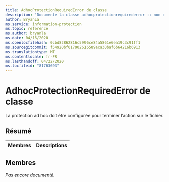 ```yaml
---
title: AdhocProtectionRequiredError de classe
description: 'Documente la classe adhocprotectionrequirederror :: non définie du kit de développement logiciel (SDK) Microsoft Information Protection (MIP).'
author: BryanLa
ms.service: information-protection
ms.topic: reference
ms.author: bryanla
ms.date: 04/16/2020
ms.openlocfilehash: 0cbd82862816c5996ce84a5861e6ea19c3c91ff1
ms.sourcegitcommit: f54920bf017902616589aca30baf6b64216b6913
ms.translationtype: MT
ms.contentlocale: fr-FR
ms.lasthandoff: 04/22/2020
ms.locfileid: "81763693"
---
```

# <a name="class-adhocprotectionrequirederror"></a>AdhocProtectionRequiredError de classe 
La protection ad hoc doit être configurée pour terminer l’action sur le fichier.
  
## <a name="summary"></a>Résumé
 Membres                        | Descriptions                                
--------------------------------|---------------------------------------------
  
## <a name="members"></a>Membres
_Pas encore documenté._
